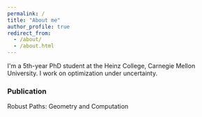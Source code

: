 ```yaml
---
permalink: /
title: "About me"
author_profile: true
redirect_from: 
  - /about/
  - /about.html
---
```


I'm a 5th-year PhD student at the Heinz College, Carnegie Mellon University. I work on optimization under uncertainty. 


### Publication

Robust Paths: Geometry and Computation


